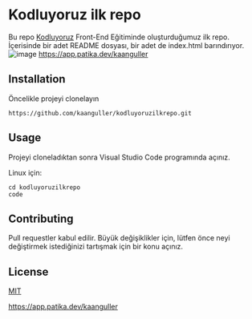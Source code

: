 #  Kodluyoruz ilk repo
Bu repo [Kodluyoruz](https://www.kodluyoruz.org/) Front-End Eğitiminde oluşturduğumuz ilk repo. İçerisinde bir adet README dosyası, bir adet de index.html barındırıyor.
![image](https://resmim.net/cdn/2022/09/04/sdr4i.png)
https://app.patika.dev/kaanguller
## Installation
Öncelikle projeyi clonelayın 
```
https://github.com/kaanguller/kodluyoruzilkrepo.git
```
## Usage
Projeyi cloneladıktan sonra Visual Studio Code programında açınız.

Linux için:

```
cd kodluyoruzilkrepo
code 
```
## Contributing

Pull requestler kabul edilir. Büyük değişiklikler için, lütfen önce neyi değiştirmek istediğinizi tartışmak için bir konu açınız.

## License

[MIT](https://choosealicense.com/licenses/mit/)

https://app.patika.dev/kaanguller
